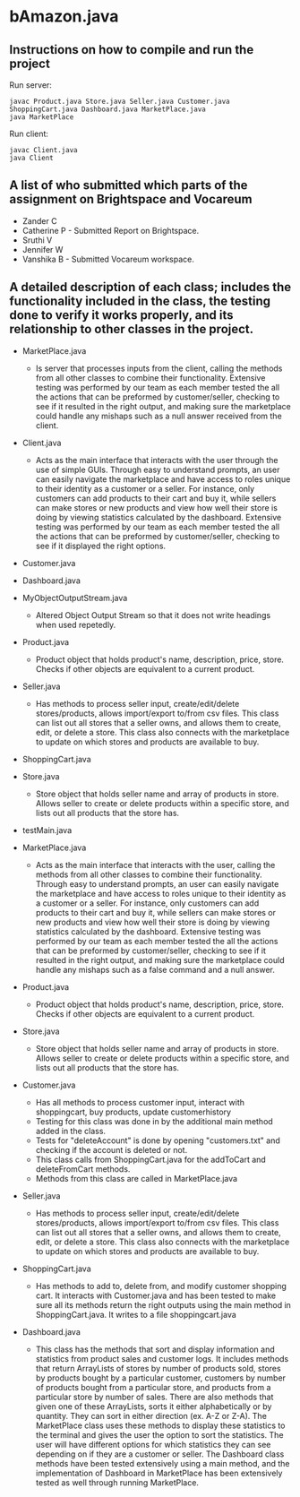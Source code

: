 # bAmazon.java

## Instructions on how to compile and run the project
Run server:
```
javac Product.java Store.java Seller.java Customer.java ShoppingCart.java Dashboard.java MarketPlace.java
java MarketPlace
```
Run client:
```
javac Client.java
java Client
```

## A list of who submitted which parts of the assignment on Brightspace and Vocareum
- Zander C
- Catherine P - Submitted Report on Brightspace.
- Sruthi V
- Jennifer W
- Vanshika B - Submitted Vocareum workspace.

## A detailed description of each class; includes the functionality included in the class, the testing done to verify it works properly, and its relationship to other classes in the project.
- MarketPlace.java
  - Is server that processes inputs from the client, calling the methods from all other classes to combine their functionality.
   Extensive testing was performed by our team as each member tested the all the actions that can be preformed by customer/seller, checking to see if it resulted in the right output, and making sure the marketplace could handle any mishaps such as a null answer received from the client.
- Client.java
  - Acts as the main interface that interacts with the user through the use of simple GUIs. Through easy to understand prompts, an user can easily navigate the marketplace and have access to roles unique to their identity as a customer or a seller. For instance, only customers can add products to their cart and buy it, while sellers can make stores or new products and view how well their store is doing by viewing statistics calculated by the dashboard. Extensive testing was performed by our team as each member tested the all the actions that can be preformed by customer/seller, checking to see if it displayed the right options.
- Customer.java
- Dashboard.java
- MyObjectOutputStream.java
  - Altered Object Output Stream so that it does not write headings when used repetedly.
- Product.java
  - Product object that holds product's name, description, price, store. Checks if other objects are equivalent to a current product.
- Seller.java
  - Has methods to process seller input, create/edit/delete stores/products, allows import/export to/from csv files. This class can list out all stores that a seller owns, and allows them to create, edit, or delete a store. This class also connects with the marketplace to update on which stores and products are available to buy.
- ShoppingCart.java
- Store.java
  - Store object that holds seller name and array of products in store. Allows seller to create or delete products within a specific store, and lists out all products that the store has.
- testMain.java

- MarketPlace.java
  - Acts as the main interface that interacts with the user, calling the methods from all other classes to combine their functionality. Through easy to understand prompts, an user can easily navigate the marketplace and have access to roles unique to their identity as a customer or a seller. For instance, only customers can add products to their cart and buy it, while sellers can make stores or new products and view how well their store is doing by viewing statistics calculated by the dashboard. Extensive testing was performed by our team as each member tested the all the actions that can be preformed by customer/seller, checking to see if it resulted in the right output, and making sure the marketplace could handle any mishaps such as a false command and a null answer.
- Product.java
  - Product object that holds product's name, description, price, store. Checks if other objects are equivalent to a current product.
- Store.java
  - Store object that holds seller name and array of products in store. Allows seller to create or delete products within a specific store, and lists out all products that the store has.
- Customer.java
  - Has all methods to process customer input, interact with shoppingcart, buy products, update customerhistory
  - Testing for this class was done in by the additional main method added in the class.
  - Tests for "deleteAccount" is done by opening "customers.txt" and checking if the account is deleted or not.
  - This class calls from ShoppingCart.java for the addToCart and deleteFromCart methods.
  - Methods from this class are called in MarketPlace.java
- Seller.java
  - Has methods to process seller input, create/edit/delete stores/products, allows import/export to/from csv files. This class can list out all stores that a seller owns, and allows them to create, edit, or delete a store. This class also connects with the marketplace to update on which stores and products are available to buy.
- ShoppingCart.java
  - Has methods to add to, delete from, and modify customer shopping cart. It interacts with Customer.java and has been tested to make sure all its methods return the right outputs using the main method in ShoppingCart.java. It writes to a file shoppingcart.java
- Dashboard.java
  - This class has the methods that sort and display information and statistics from product sales and customer logs. It includes methods that return ArrayLists of stores by number of products sold, stores by products bought by a particular customer, customers by number of products bought from a particular store, and products from a particular store by number of sales. There are also methods that given one of these ArrayLists, sorts it either alphabetically or by quantity. They can sort in either direction (ex. A-Z or Z-A). The MarketPlace class uses these methods to display these statistics to the terminal and gives the user the option to sort the statistics. The user will have different options for which statistics they can see depending on if they are a customer or seller. The Dashboard class methods have been tested extensively using a main method, and the implementation of Dashboard in MarketPlace has been extensively tested as well through running MarketPlace.